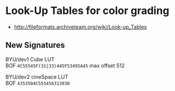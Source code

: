# Look-Up Tables for color grading
- http://fileformats.archiveteam.org/wiki/Look-up_Tables

## New Signatures

BYU/dev1 Cube LUT \
BOF ```4C55545F(31|33)445F53495A45``` max offset 512

BYU/dev2 cineSpace LUT \
BOF ```4353504C555456313030```
